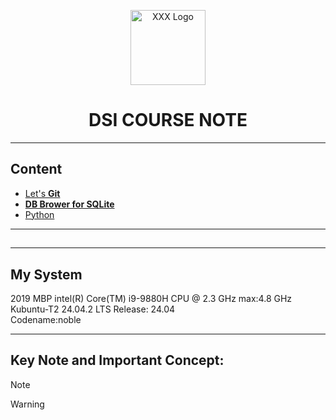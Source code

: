 <p align="center">
  <img src="[insert XXX IMAGE URL]" alt="XXX Logo" width="120">
</p>

<h1 align="center">DSI COURSE NOTE</h1>



---
## Content

* [Let's **Git** ](/module_1_git/)
* [**DB Brower for SQLite**](/module_2_sql/)
* [Python]()

---
## 





---
## My System
2019 MBP intel(R) Core(TM) i9-9880H CPU @ 2.3 GHz max:4.8 GHz  
Kubuntu-T2 24.04.2 LTS  Release: 24.04  
Codename:noble

---
## Key Note and Important Concept:
> [!NOTE]
> 

> [!WARNING]
> 

 

